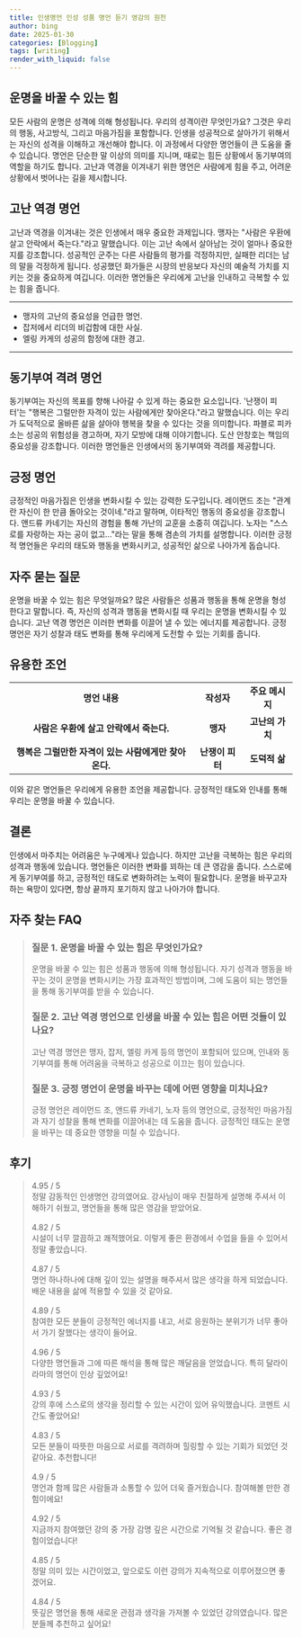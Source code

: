 ```yaml
---
title: 인생명언 인성 성품 명언 듣기 영감의 원천
author: bing
date: 2025-01-30
categories: [Blogging]
tags: [writing]
render_with_liquid: false
---
```



<h2 id='운명을_바꿀_수_있는_힘'>운명을 바꿀 수 있는 힘</h2>

<p>모든 사람의 운명은 성격에 의해 형성됩니다. 우리의 성격이란 무엇인가요? 그것은 우리의 행동, 사고방식, 그리고 마음가짐을 포함합니다. 인생을 성공적으로 살아가기 위해서는 자신의 성격을 이해하고 개선해야 합니다. 이 과정에서 다양한 명언들이 큰 도움을 줄 수 있습니다. 명언은 단순한 말 이상의 의미를 지니며, 때로는 힘든 상황에서 동기부여의 역할을 하기도 합니다. 고난과 역경을 이겨내기 위한 명언은 사람에게 힘을 주고, 어려운 상황에서 벗어나는 길을 제시합니다.</p>

<h2 id='고난_역경_명언'>고난 역경 명언</h2>

<p>고난과 역경을 이겨내는 것은 인생에서 매우 중요한 과제입니다. 맹자는 "사람은 우환에 살고 안락에서 죽는다."라고 말했습니다. 이는 고난 속에서 살아남는 것이 얼마나 중요한지를 강조합니다. 성공적인 군주는 다른 사람들의 평가를 걱정하지만, 실패한 리더는 남의 말을 걱정하게 됩니다. 성공했던 화가들은 시장의 반응보다 자신의 예술적 가치를 지키는 것을 중요하게 여깁니다. 이러한 명언들은 우리에게 고난을 인내하고 극복할 수 있는 힘을 줍니다.</p>

<hr />

<ul>
    <li>맹자의 고난의 중요성을 언급한 명언.</li>
    <li>잡저에서 리더의 비겁함에 대한 사실.</li>
    <li>엘링 카게의 성공의 함정에 대한 경고.</li>
</ul>

<hr />

<h2 id='동기부여_격려_명언'>동기부여 격려 명언</h2>

<p>동기부여는 자신의 목표를 향해 나아갈 수 있게 하는 중요한 요소입니다. '난쟁이 피터'는 "행복은 그럴만한 자격이 있는 사람에게만 찾아온다."라고 말했습니다. 이는 우리가 도덕적으로 올바른 삶을 살아야 행복을 찾을 수 있다는 것을 의미합니다. 파블로 피카소는 성공의 위험성을 경고하며, 자기 모방에 대해 이야기합니다. 도산 안창호는 책임의 중요성을 강조합니다. 이러한 명언들은 인생에서의 동기부여와 격려를 제공합니다.</p>

<h2 id='긍정_명언'>긍정 명언</h2>

<p>긍정적인 마음가짐은 인생을 변화시킬 수 있는 강력한 도구입니다. 레이먼드 조는 "관계란 자신이 한 만큼 돌아오는 것이네."라고 말하며, 이타적인 행동의 중요성을 강조합니다. 앤드류 카네기는 자신의 경험을 통해 가난의 교훈을 소중히 여깁니다. 노자는 "스스로를 자랑하는 자는 공이 없고..."라는 말을 통해 겸손의 가치를 설명합니다. 이러한 긍정적 명언들은 우리의 태도와 행동을 변화시키고, 성공적인 삶으로 나아가게 돕습니다.</p>

<h2 id='자주_묻는_질문'>자주 묻는 질문</h2>

<p>운명을 바꿀 수 있는 힘은 무엇일까요? 많은 사람들은 성품과 행동을 통해 운명을 형성한다고 말합니다. 즉, 자신의 성격과 행동을 변화시킬 때 우리는 운명을 변화시킬 수 있습니다. 고난 역경 명언은 이러한 변화를 이끌어 낼 수 있는 에너지를 제공합니다. 긍정 명언은 자기 성찰과 태도 변화를 통해 우리에게 도전할 수 있는 기회를 줍니다.</p>

<h2 id='유용한_조언'>유용한 조언</h2>

<table>
    <tr>
        <td style="text-align: center; height: 17px;"><b>명언 내용</b></td>
        <td style="text-align: center; height: 17px;"><b>작성자</b></td>
        <td style="text-align: center; height: 17px;"><b>주요 메시지</b></td>
    </tr>
    <tr>
        <td style="text-align: center; height: 17px;"><b>사람은 우환에 살고 안락에서 죽는다.</b></td>
        <td style="text-align: center; height: 17px;"><b>맹자</b></td>
        <td style="text-align: center; height: 17px;"><b>고난의 가치</b></td>
    </tr>
    <tr>
        <td style="text-align: center; height: 17px;"><b>행복은 그럴만한 자격이 있는 사람에게만 찾아온다.</b></td>
        <td style="text-align: center; height: 17px;"><b>난쟁이 피터</b></td>
        <td style="text-align: center; height: 17px;"><b>도덕적 삶</b></td>
    </tr>
</table>

<p>이와 같은 명언들은 우리에게 유용한 조언을 제공합니다. 긍정적인 태도와 인내를 통해 우리는 운명을 바꿀 수 있습니다.</p>

<h2 id='결론'>결론</h2>

<p>인생에서 마주치는 어려움은 누구에게나 있습니다. 하지만 고난을 극복하는 힘은 우리의 성격과 행동에 있습니다. 명언들은 이러한 변화를 꾀하는 데 큰 영감을 줍니다. 스스로에게 동기부여를 하고, 긍정적인 태도로 변화하려는 노력이 필요합니다. 운명을 바꾸고자 하는 욕망이 있다면, 항상 끝까지 포기하지 않고 나아가야 합니다.</p>


<h2 id='자주_찾는_FAQ'>자주 찾는 FAQ</h2>
<div itemscope="" itemtype="https://schema.org/FAQPage">
<blockquote>
<div itemscope="" itemprop="mainEntity" itemtype="https://schema.org/Question">
<h3 itemprop="name">질문 1. 운명을 바꿀 수 있는 힘은 무엇인가요?</h3>
<div itemscope="" itemprop="acceptedAnswer" itemtype="https://schema.org/Answer">
<span itemprop="text">
<p>운명을 바꿀 수 있는 힘은 성품과 행동에 의해 형성됩니다. 자기 성격과 행동을 바꾸는 것이 운명을 변화시키는 가장 효과적인 방법이며, 그에 도움이 되는 명언들을 통해 동기부여를 받을 수 있습니다.</p>
</span>
</div>
</div>
<div itemscope="" itemprop="mainEntity" itemtype="https://schema.org/Question">
<h3 itemprop="name">질문 2. 고난 역경 명언으로 인생을 바꿀 수 있는 힘은 어떤 것들이 있나요?</h3>
<div itemscope="" itemprop="acceptedAnswer" itemtype="https://schema.org/Answer">
<span itemprop="text">
<p>고난 역경 명언은 맹자, 잡저, 엘링 카게 등의 명언이 포함되어 있으며, 인내와 동기부여를 통해 어려움을 극복하고 성공으로 이끄는 힘이 있습니다.</p>
</span>
</div>
</div>
<div itemscope="" itemprop="mainEntity" itemtype="https://schema.org/Question">
<h3 itemprop="name">질문 3. 긍정 명언이 운명을 바꾸는 데에 어떤 영향을 미치나요?</h3>
<div itemscope="" itemprop="acceptedAnswer" itemtype="https://schema.org/Answer">
<span itemprop="text">
<p>긍정 명언은 레이먼드 조, 앤드류 카네기, 노자 등의 명언으로, 긍정적인 마음가짐과 자기 성찰을 통해 변화를 이끌어내는 데 도움을 줍니다. 긍정적인 태도는 운명을 바꾸는 데 중요한 영향을 미칠 수 있습니다.</p>
</span>
</div>
</div>
</blockquote>
</div>
<h2 id='후기'>후기</h2>
<div itemscope itemtype="https://schema.org/Product">
  <blockquote>
  <div itemprop="review" itemscope itemtype="https://schema.org/Review">
      <div itemprop="reviewRating" itemscope itemtype="https://schema.org/Rating"> <span itemprop="ratingValue">4.95</span> / <span itemprop="bestRating">5</span> </div>
      <span itemprop="reviewBody">정말 감동적인 인생명언 강의였어요. 강사님이 매우 친절하게 설명해 주셔서 이해하기 쉬웠고, 명언들을 통해 많은 영감을 받았어요.</span>
  </div>
  <br>
  <div itemprop="review" itemscope itemtype="https://schema.org/Review">
      <div itemprop="reviewRating" itemscope itemtype="https://schema.org/Rating"> <span itemprop="ratingValue">4.82</span> / <span itemprop="bestRating">5</span> </div>
      <span itemprop="reviewBody">시설이 너무 깔끔하고 쾌적했어요. 이렇게 좋은 환경에서 수업을 들을 수 있어서 정말 좋았습니다.</span>
  </div>
  <br>
  <div itemprop="review" itemscope itemtype="https://schema.org/Review">
      <div itemprop="reviewRating" itemscope itemtype="https://schema.org/Rating"> <span itemprop="ratingValue">4.87</span> / <span itemprop="bestRating">5</span> </div>
      <span itemprop="reviewBody">명언 하나하나에 대해 깊이 있는 설명을 해주셔서 많은 생각을 하게 되었습니다. 배운 내용을 삶에 적용할 수 있을 것 같아요.</span>
  </div>
  <br>
  <div itemprop="review" itemscope itemtype="https://schema.org/Review">
      <div itemprop="reviewRating" itemscope itemtype="https://schema.org/Rating"> <span itemprop="ratingValue">4.89</span> / <span itemprop="bestRating">5</span> </div>
      <span itemprop="reviewBody">참여한 모든 분들이 긍정적인 에너지를 내고, 서로 응원하는 분위기가 너무 좋아서 가기 잘했다는 생각이 들어요.</span>
  </div>
  <br>
  <div itemprop="review" itemscope itemtype="https://schema.org/Review">
      <div itemprop="reviewRating" itemscope itemtype="https://schema.org/Rating"> <span itemprop="ratingValue">4.96</span> / <span itemprop="bestRating">5</span> </div>
      <span itemprop="reviewBody">다양한 명언들과 그에 따른 해석을 통해 많은 깨달음을 얻었습니다. 특히 달라이 라마의 명언이 인상 깊었어요!</span>
  </div>
  <br>
  <div itemprop="review" itemscope itemtype="https://schema.org/Review">
      <div itemprop="reviewRating" itemscope itemtype="https://schema.org/Rating"> <span itemprop="ratingValue">4.93</span> / <span itemprop="bestRating">5</span> </div>
      <span itemprop="reviewBody">강의 후에 스스로의 생각을 정리할 수 있는 시간이 있어 유익했습니다. 코멘트 시간도 좋았어요!</span>
  </div>
  <br>
  <div itemprop="review" itemscope itemtype="https://schema.org/Review">
      <div itemprop="reviewRating" itemscope itemtype="https://schema.org/Rating"> <span itemprop="ratingValue">4.83</span> / <span itemprop="bestRating">5</span> </div>
      <span itemprop="reviewBody">모든 분들이 따뜻한 마음으로 서로를 격려하며 힐링할 수 있는 기회가 되었던 것 같아요. 추천합니다!</span>
  </div>
  <br>
  <div itemprop="review" itemscope itemtype="https://schema.org/Review">
      <div itemprop="reviewRating" itemscope itemtype="https://schema.org/Rating"> <span itemprop="ratingValue">4.9</span> / <span itemprop="bestRating">5</span> </div>
      <span itemprop="reviewBody">명언과 함께 많은 사람들과 소통할 수 있어 더욱 즐거웠습니다. 참여해볼 만한 경험이에요!</span>
  </div>
  <br>
  <div itemprop="review" itemscope itemtype="https://schema.org/Review">
      <div itemprop="reviewRating" itemscope itemtype="https://schema.org/Rating"> <span itemprop="ratingValue">4.92</span> / <span itemprop="bestRating">5</span> </div>
      <span itemprop="reviewBody">지금까지 참여했던 강의 중 가장 감명 깊은 시간으로 기억될 것 같습니다. 좋은 경험이었습니다!</span>
  </div>
  <br>
  <div itemprop="review" itemscope itemtype="https://schema.org/Review">
      <div itemprop="reviewRating" itemscope itemtype="https://schema.org/Rating"> <span itemprop="ratingValue">4.85</span> / <span itemprop="bestRating">5</span> </div>
      <span itemprop="reviewBody">정말 의미 있는 시간이었고, 앞으로도 이런 강의가 지속적으로 이루어졌으면 좋겠어요.</span>
  </div>
  <br>
  <div itemprop="review" itemscope itemtype="https://schema.org/Review">
      <div itemprop="reviewRating" itemscope itemtype="https://schema.org/Rating"> <span itemprop="ratingValue">4.84</span> / <span itemprop="bestRating">5</span> </div>
      <span itemprop="reviewBody">뜻깊은 명언을 통해 새로운 관점과 생각을 가져볼 수 있었던 강의였습니다. 많은 분들께 추천하고 싶어요!</span>
  </div>
  </blockquote>
</div>
